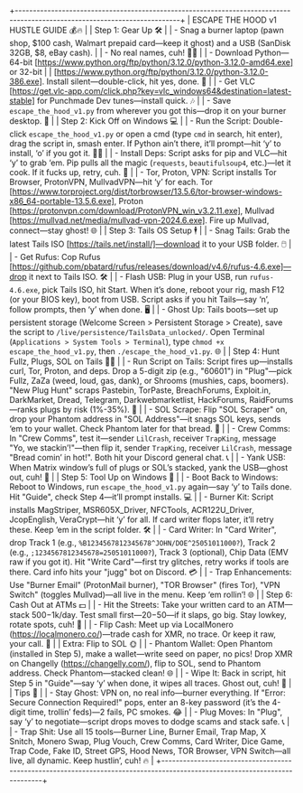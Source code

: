 +---------------------------------------------------------------------------------------------------------------------------+
| ESCAPE THE HOOD v1 HUSTLE GUIDE 💰🔥                                                                                      |
| Step 1: Gear Up 🛠️                                                                                                       |
| - Snag a burner laptop (pawn shop, $100 cash, Walmart prepaid card—keep it ghost) and a USB (SanDisk 32GB, $8, eBay cash). |
| - No real names, cuh! 🕵️‍♂️                                                                                            |
| - Download Python—64-bit [https://www.python.org/ftp/python/3.12.0/python-3.12.0-amd64.exe] or 32-bit                   |
|   [https://www.python.org/ftp/python/3.12.0/python-3.12.0-386.exe]. Install silent—double-click, hit yes, done. 🐍    |
| - Get VLC [https://get.vlc-app.com/click.php?key=vlc_windows64&destination=latest-stable] for Punchmade Dev tunes—install quick. 🎶 |
| - Save `escape_the_hood_v1.py` from wherever you got this—drop it on your burner desktop. 📜                             |
| Step 2: Kick Off on Windows 💻                                                                                            |
| - Run the Script: Double-click `escape_the_hood_v1.py` or open a cmd (type `cmd` in search, hit enter), drag the script in, smash enter. If Python ain’t there, it’ll prompt—hit ‘y’ to install, ‘o’ if you got it. 🏃‍♂️ |
| - Install Deps: Script asks for pip and VLC—hit ‘y’ to grab ‘em. Pip pulls all the magic (`requests`, `beautifulsoup4`, etc.)—let it cook. If it fucks up, retry, cuh. 🔧 |
| - Tor, Proton, VPN: Script installs Tor Browser, ProtonVPN, MullvadVPN—hit ‘y’ for each. Tor [https://www.torproject.org/dist/torbrowser/13.5.6/tor-browser-windows-x86_64-portable-13.5.6.exe], Proton [https://protonvpn.com/download/ProtonVPN_win_v3.2.11.exe], Mullvad [https://mullvad.net/media/mullvad-vpn-2024.6.exe]. Fire up Mullvad, connect—stay ghost! 🌐 |
| Step 3: Tails OS Setup 🕴️                                                                                                |
| - Snag Tails: Grab the latest Tails ISO [https://tails.net/install/]—download it to your USB folder. 🖱️                |
| - Get Rufus: Cop Rufus [https://github.com/pbatard/rufus/releases/download/v4.6/rufus-4.6.exe]—drop it next to Tails ISO. 🛠️ |
| - Flash USB: Plug in your USB, run `rufus-4.6.exe`, pick Tails ISO, hit Start. When it’s done, reboot your rig, mash F12 (or your BIOS key), boot from USB. Script asks if you hit Tails—say ‘n’, follow prompts, then ‘y’ when done. 🖥️ |
| - Ghost Up: Tails boots—set up persistent storage (Welcome Screen > Persistent Storage > Create), save the script to `/live/persistence/TailsData_unlocked/`. Open Terminal (`Applications > System Tools > Terminal`), type `chmod +x escape_the_hood_v1.py`, then `./escape_the_hood_v1.py`. 🌐 |
| Step 4: Hunt Fullz, Plugs, SOL on Tails 🕵️‍♂️                                                                            |
| - Run Script on Tails: Script fires up—installs curl, Tor, Proton, and deps. Drop a 5-digit zip (e.g., "60601") in "Plug"—pick Fullz, ZaZa (weed, loud, gas, dank), or Shrooms (mushies, caps, boomers). "New Plug Hunt" scraps Pastebin, TorPaste, BreachForums, Exploit.in, DarkMarket, Dread, Telegram, Darkwebmarketlist, HackForums, RaidForums—ranks plugs by risk (1%-35%). 💸 |
| - SOL Scrape: Flip "SOL Scraper" on, drop your Phantom address in "SOL Address"—it snags SOL keys, sends ‘em to your wallet. Check Phantom later for that bread. 🍞 |
| - Crew Comms: In "Crew Comms", test it—sender `LilCrash`, receiver `TrapKing`, message "Yo, we stackin’!"—then flip it, sender `TrapKing`, receiver `LilCrash`, message "Bread comin’ in hot!". Both hit your Discord general chat. 📞 |
| - Yank USB: When Matrix window’s full of plugs or SOL’s stacked, yank the USB—ghost out, cuh! 🚪                       |
| Step 5: Tool Up on Windows 🔨                                                                                             |
| - Boot Back to Windows: Reboot to Windows, run `escape_the_hood_v1.py` again—say ‘y’ to Tails done. Hit "Guide", check Step 4—it’ll prompt installs. 💻 |
| - Burner Kit: Script installs MagStriper, MSR605X_Driver, NFCTools, ACR122U_Driver, JcopEnglish, VeraCrypt—hit ‘y’ for all. If card writer flops later, it’ll retry these. Keep ‘em in the script folder. 🛠️ |
| - Card Writer: In "Card Writer", drop Track 1 (e.g., `%B1234567812345678^JOHN/DOE^25051011000?`), Track 2 (e.g., `;1234567812345678=25051011000?`), Track 3 (optional), Chip Data (EMV raw if you got it). Hit "Write Card"—first try glitches, retry works if tools are there. Card info hits your "jugg" bot on Discord. 💳 |
| - Trap Enhancements: Use "Burner Email" (ProtonMail burner), "TOR Browser" (fires Tor), "VPN Switch" (toggles Mullvad)—all live in the menu. Keep ‘em rollin’! 🌐 |
| Step 6: Cash Out at ATMs 💵                                                                                               |
| - Hit the Streets: Take your written card to an ATM—stack $500-$1k/day. Test small first—$20-$50—if it slaps, go big. Stay lowkey, rotate spots, cuh! 🏧 |
| - Flip Cash: Meet up via LocalMonero (https://localmonero.co/)—trade cash for XMR, no trace. Or keep it raw, your call. 💸 |
| Extra: Flip to SOL 🌞                                                                                                     |
| - Phantom Wallet: Open Phantom (installed in Step 5), make a wallet—write seed on paper, no pics! Drop XMR on Changelly (https://changelly.com/), flip to SOL, send to Phantom address. Check Phantom—stacked clean! 🌐 |
| - Wipe It: Back in script, hit Step 5 in "Guide"—say ‘y’ when done, it wipes all traces. Ghost out, cuh! 🧹           |
| Tips 🎯                                                                                                                  |
| - Stay Ghost: VPN on, no real info—burner everything. If "Error: Secure Connection Required!" pops, enter an 8-key password (it’s the 4-digit time, trollin’ feds)—2 fails, PC smokes. 😂 |
| - Plug Moves: In "Plug", say ‘y’ to negotiate—script drops moves to dodge scams and stack safe. 📞                   |
| - Trap Shit: Use all 15 tools—Burner Line, Burner Email, Trap Map, X Snitch, Monero Swap, Plug Vouch, Crew Comms, Card Writer, Dice Game, Trap Code, Fake ID, Street GPS, Hood News, TOR Browser, VPN Switch—all live, all dynamic. Keep hustlin’, cuh! 🔥 |
+---------------------------------------------------------------------------------------------------------------------------+